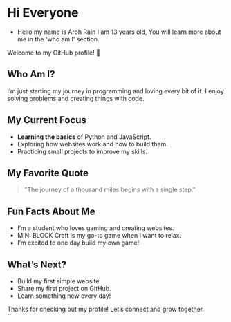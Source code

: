 # Hi Everyone 
- Hello my name is Aroh Rain I am 13 years old, You will learn more about me in the 'who am l' section.

Welcome to my GitHub profile! 🌟  

## Who Am I?  
I’m just starting my journey in programming and loving every bit of it. I enjoy solving problems and creating things with code.  

## My Current Focus  
- **Learning the basics** of Python and JavaScript.  
- Exploring how websites work and how to build them.  
- Practicing small projects to improve my skills.  

## My Favorite Quote  
> "The journey of a thousand miles begins with a single step."  

## Fun Facts About Me  
- I’m a student who loves gaming and creating websites.  
- MINI BLOCK Craft is my go-to game when I want to relax.  
- I’m excited to one day build my own game!  

## What’s Next?  
- Build my first simple website.  
- Share my first project on GitHub.  
- Learn something new every day!  

Thanks for checking out my profile! Let’s connect and grow together.  
``
